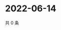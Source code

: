# 2022-06-14

共 0 条

<!-- BEGIN WEIBO -->
<!-- 最后更新时间 Tue Jun 14 2022 03:13:10 GMT+0800 (China Standard Time) -->

<!-- END WEIBO -->
